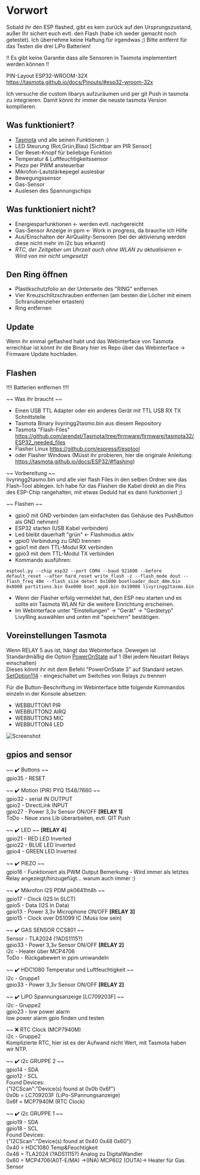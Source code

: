 # Vorwort
Sobald ihr den ESP flashed, gibt es kein zurück auf den Ursprungszustand, außer Ihr sichert euch evtl. den Flash (habe ich weder gemacht noch getestet).
Ich übernehme keine Haftung für irgendwas ;)
Bitte entfernt für das Testen die drei LiPo Batterien!

!! Es gibt keine Garantie dass alle Sensoren in Tasmota implementiert werden können !! 

PIN-Layout ESP32-WROOM-32X
https://tasmota.github.io/docs/Pinouts/#esp32-wroom-32x

Ich versuche die custom libarys aufzuräumen und per git Push in tasmota zu integrieren.
Damit könnt ihr immer die neuste tasmota Version kompilieren.

## Was funktioniert?
- [Tasmota](https://github.com/arendst/Tasmota) und alle seinen Funktionen :)
- LED Steurung (Rot,Grün,Blau) [Sichtbar am PIR Sensor] 
- Der Reset-Knopf für beliebige Funktion
- Temperatur & Luftfeuchtigkeitssensor
- Piezo per PWM ansteuerbar
- Mikrofon-Lautstärkepegel auslesbar
- Bewegungssensor
- Gas-Sensor
- Auslesen des Spannungschips


## Was funktioniert nicht?
- Energiesparfunktionen <- werden evtl. nachgereicht
- Gas-Sensor Anzeige in ppm <- Work in progress, da brauche ich Hilfe
- Aus/Einschalten der AirQuality-Sensoren (bei der aktivierung werden diese nicht mehr im i2c bus erkannt)
- *RTC, der Zeitgeber um Uhrzeit auch ohne WLAN zu aktualisieren <- Wird von mir nicht umgesetzt*


## Den Ring öffnen
- Plastikschutzfolio an der Unterseite des "RING" entfernen
- Vier Kreuzschlitzschrauben entfernen (am besten die Löcher mit einem Schranubenzieher ertasten)
- Ring entfernen


## Update  
Wenn ihr einmal geflashed habt und das Webinterface von Tasmota erreichbar ist könnt ihr die Binary hier im Repo über das Webinterface -> Firmware Update hochladen.


## Flashen
!!!! Batterien entfernen !!!!

~~ Was ihr braucht ~~
- Einen USB TTL Adapter oder ein anderes Gerät mit TTL USB RX TX Schnittstelle
- Tasmota Binary livyringg2tasmo.bin aus diesem Repository
- Tasmota "Flash-Files" https://github.com/arendst/Tasmota/tree/firmware/firmware/tasmota32/ESP32_needed_files
- Flasher Linux https://github.com/espressif/esptool 
- oder Flasher Windows (Müsst ihr probieren, hier die originale Anleitung: https://tasmota.github.io/docs/ESP32/#flashing)

~~ Vorbereitung ~~  
livyringg2tasmo.bin und alle vier flash Files in den selben Ordner wie das Flash-Tool ablegen.
Ich habe für das Flashen die Kabel direkt an die Pins des ESP-Chip rangehalten, mit etwas Geduld hat es dann funktioniert ;)

~~ Flashen ~~
- gpio0 mit GND verbinden (am einfachsten das Gehäuse des PushButton als GND nehmen)
- ESP32 starten (USB Kabel verbinden)
- Led bleibt dauerhaft "grün" <- Flashmodus aktiv
- gpio0 Verbindung zu GND trennen
- gpio1 mit dem TTL-Modul RX verbinden
- gpio3 mit dem TTL-Modul TX verbinden
- Kommando ausführen: 
```
esptool.py --chip esp32 --port COM4 --baud 921600 --before default_reset --after hard_reset write_flash -z --flash_mode dout --flash_freq 40m --flash_size detect 0x1000 bootloader_dout_40m.bin 0x8000 partitions.bin 0xe000 boot_app0.bin 0x10000 livyringg2tasmo.bin
```
- Wenn der Flasher erfolg vermeldet hat, den ESP neu starten und es sollte ein Tasmota WLAN für die weitere Einrichtung erscheinen.
- Im Webinterface unter "Einstellungen" -> "Gerät" -> "Gerätetyp" LivyRing auswählen und unten mit "speichern" bestätigen.


## Voreinstellungen Tasmota
Wenn RELAY 5 aus ist, hängt das Webinterface. Dewegen ist Standardmäßig die Option [PowerOnState](https://tasmota.github.io/docs/PowerOnState/) auf 1 (Bei jedem Neustart Relays einschalten)  
Dieses könnt ihr mit dem Befehl "PowerOnState 3" auf Standard setzen.  
[SetOption114](https://tasmota.github.io/docs/Commands/#setoption114)  -  eingeschaltet um Switches von Relays zu trennen

Für die Button-Beschriftung im Webinterface bitte folgende Kommandos einzeln in der Konsole absetzen:
- WEBBUTTON1 PIR
- WEBBUTTON2 AIRQ
- WEBBUTTON3 MIC
- WEBBUTTON4 LED


![Screenshot](livyringtasmotized.png)


## gpios and sensor

~~ :heavy_check_mark: Buttons ~~  
gpio35  -  RESET  
 
~~ :heavy_check_mark: Motion (PIR) PYQ 1548/7660 ~~   
gpio32  -  serial IN       OUTPUT  
gpio2   -  DirectLink      INPUT  
gpio27  -  Power 3,3v Sensor ON/OFF   **[RELAY 1]**  
ToDo  -  Neue xsns Lib überarbeiten, evtl. GIT Push  

~~ :heavy_check_mark: LED ~~   **[RELAY 4]**  
gpio21  -  RED LED Inverted  
gpio22  -  BLUE LED Inverted  
gpio4   -  GREEN LED Inverted  

~~ :heavy_check_mark: PIEZO ~~   
gpio16  -  Funktioniert als PWM Output 
Bemerkung  -  Wird immer als letztes Relay angezeigt/hinzugefügt... warum auch immer :)  

~~ :heavy_check_mark: Mikrofon I2S PDM pk0641ht4h ~~   
gpio17  -  Clock (I2S In SLCT)  
gpio5  -  Data  (I2S In Data)  
gpio13  -  Power 3,3v Microphone ON/OFF   **[RELAY 3]**   
gpio15  -  Clock over DS1099 IC (Muss low sein)    

~~ :heavy_check_mark: GAS SENSOR CCS801 ~~  
Sensor  -  TLA2024 (?ADS1115?)  
gpio33  -  Power 3,3v Sensor ON/OFF   **[RELAY 2]**  
i2c  -  Heater über MCP4706  
ToDo  -  Rückgabewert in ppm umwandeln 

~~ :heavy_check_mark: HDC1080 Temperatur und Luftfeuchtigkeit ~~   
i2c  -  Gruppe1  
gpio33  -  Power 3,3v Sensor ON/OFF   **[RELAY 2]**  
  
~~ :heavy_check_mark: LiPO Spannungsanzeige [LC709203F] ~~  
i2c  -  Gruppe2  
gpio23 -  low power alarm  
low power alarm gpio finden und testen 

~~ :x: RTC Clock (MCP7940M)  
i2c  -  Gruppe2  
Komplizierte RTC, hier ist es der Aufwand nicht Wert, mit Tasmota haben wir NTP.  

~~ :heavy_check_mark: i2c GRUPPE 2 ~~  
gpio14  -  SDA    
gpio12  -  SCL   
Found Devices:  
{"I2CScan":"Device(s) found at 0x0b 0x6f"}  
0x0b = LC709203F (LiPo-SPannungsanzeige)  
0x6f = MCP7940M (RTC Clock)

~~ :heavy_check_mark: i2c GRUPPE 1 ~~   
gpio19  -  SDA  
gpio18  -  SCL   
Found Devices:  
{"I2CScan":"Device(s) found at 0x40 0x48 0x60"}  
0x40 = HDC1080 Temp&Feuchtigkeit  
0x48 = TLA2024 (?ADS1115?) Analog zu DigitalWandler  
0x60 = MCP4706(A0T-E/MA) ->(INA) MCP602 (OUTA)-> Heater für Gas Sensor  

